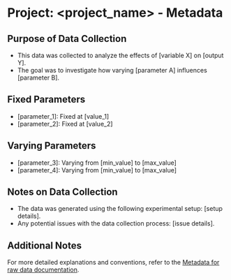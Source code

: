 # Project: <project_name> - Metadata

## Purpose of Data Collection
- This data was collected to analyze the effects of [variable X] on [output Y].
- The goal was to investigate how varying [parameter A] influences [parameter
  B].

## Fixed Parameters
- [parameter_1]: Fixed at [value_1]
- [parameter_2]: Fixed at [value_2]

## Varying Parameters
- [parameter_3]: Varying from [min_value] to [max_value]
- [parameter_4]: Varying from [min_value] to [max_value]

## Notes on Data Collection
- The data was generated using the following experimental setup: [setup
  details].
- Any potential issues with the data collection process: [issue details].

## Additional Notes

For more detailed explanations and conventions, refer to the [Metadata for raw
data documentation](../../docs/metadata_for_raw_data.md).
